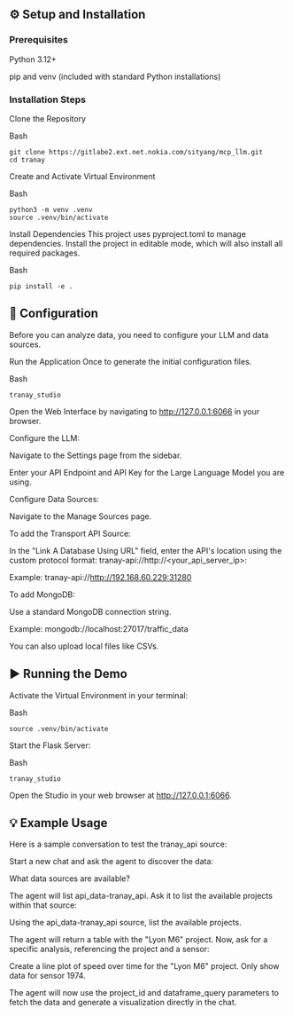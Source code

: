 ## ⚙️ Setup and Installation
### Prerequisites
Python 3.12+

pip and venv (included with standard Python installations)

### Installation Steps
Clone the Repository

Bash
```
git clone https://gitlabe2.ext.net.nokia.com/sityang/mcp_llm.git
cd tranay
```
Create and Activate Virtual Environment

Bash
```
python3 -m venv .venv
source .venv/bin/activate
```
Install Dependencies
This project uses pyproject.toml to manage dependencies. Install the project in editable mode, which will also install all required packages.

Bash
```
pip install -e .
```
## 🔧 Configuration
Before you can analyze data, you need to configure your LLM and data sources.

Run the Application Once to generate the initial configuration files.

Bash
```
tranay_studio
```
Open the Web Interface by navigating to http://127.0.0.1:6066 in your browser.

Configure the LLM:

Navigate to the Settings page from the sidebar.

Enter your API Endpoint and API Key for the Large Language Model you are using.

Configure Data Sources:

Navigate to the Manage Sources page.

To add the Transport API Source:

In the "Link A Database Using URL" field, enter the API's location using the custom protocol format: tranay-api://http://<your_api_server_ip>:<port>

Example: tranay-api://http://192.168.60.229:31280

To add MongoDB:

Use a standard MongoDB connection string.

Example: mongodb://localhost:27017/traffic_data

You can also upload local files like CSVs.

## ▶️ Running the Demo
Activate the Virtual Environment in your terminal:

Bash
```
source .venv/bin/activate
```
Start the Flask Server:

Bash
```
tranay_studio
```
Open the Studio in your web browser at http://127.0.0.1:6066.

## 💡 Example Usage
Here is a sample conversation to test the tranay_api source:

Start a new chat and ask the agent to discover the data:

What data sources are available?

The agent will list api_data-tranay_api. Ask it to list the available projects within that source:

Using the api_data-tranay_api source, list the available projects.

The agent will return a table with the "Lyon M6" project. Now, ask for a specific analysis, referencing the project and a sensor:

Create a line plot of speed over time for the "Lyon M6" project. Only show data for sensor 1974.

The agent will now use the project_id and dataframe_query parameters to fetch the data and generate a visualization directly in the chat.